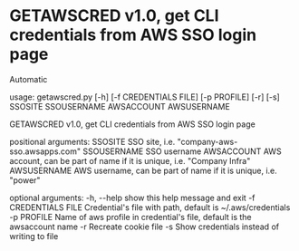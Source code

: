 # GETAWSCRED v1.0, get CLI credentials from AWS SSO login page
Automatic 

  usage: getawscred.py [-h] [-f CREDENTIALS FILE] [-p PROFILE] [-r] [-s]
                     SSOSITE SSOUSERNAME AWSACCOUNT AWSUSERNAME

GETAWSCRED v1.0, get CLI credentials from AWS SSO login page

positional arguments:
  SSOSITE              SSO site, i.e. "company-aws-sso.awsapps.com"
  SSOUSERNAME          SSO username
  AWSACCOUNT           AWS account, can be part of name if it is unique, i.e.
                       "Company Infra"
  AWSUSERNAME          AWS username, can be part of name if it is unique, i.e.
                       "power"

optional arguments:
  -h, --help           show this help message and exit
  -f CREDENTIALS FILE  Credential's file with path, default is
                       ~/.aws/credentials
  -p PROFILE           Name of aws profile in credential's file, default is
                       the awsaccount name
  -r                   Recreate cookie file
  -s                   Show credentials instead of writing to file
